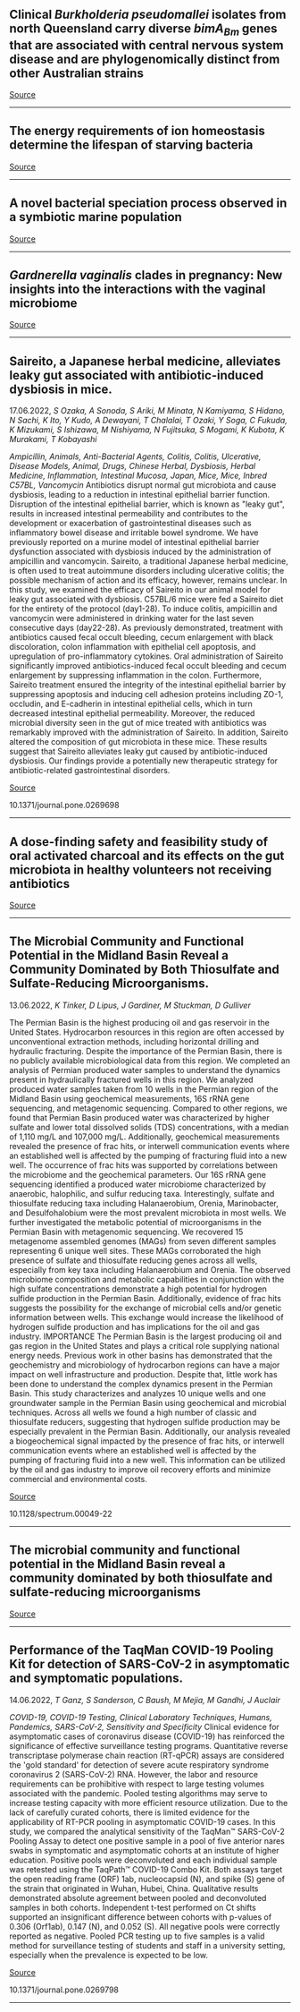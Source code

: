 ## Clinical <em>Burkholderia pseudomallei</em> isolates from north Queensland carry diverse <em>bimA<sub>Bm</sub></em> genes that are associated with central nervous system disease and are phylogenomically distinct from other Australian strains

[Source](https://journals.plos.org/plosntds/article/comments?id=10.1371/journal.pntd.0009482)

---

## The energy requirements of ion homeostasis determine the lifespan of starving bacteria 

[Source](https://www.biorxiv.org/content/10.1101/2021.11.22.469587v2.abstract?%3Fcollection=)

---

## A novel bacterial speciation process observed in a symbiotic marine population

[Source](https://www.biorxiv.org/content/10.1101/2022.06.15.496264v1.abstract?%3Fcollection=)

---

## <em>Gardnerella vaginalis</em> clades in pregnancy: New insights into the interactions with the vaginal microbiome

[Source](https://journals.plos.org/plosone/article?id=10.1371/journal.pone.0269590)

---

## Saireito, a Japanese herbal medicine, alleviates leaky gut associated with antibiotic-induced dysbiosis in mice.
 17.06.2022, _S Ozaka, A Sonoda, S Ariki, M Minata, N Kamiyama, S Hidano, N Sachi, K Ito, Y Kudo, A Dewayani, T Chalalai, T Ozaki, Y Soga, C Fukuda, K Mizukami, S Ishizawa, M Nishiyama, N Fujitsuka, S Mogami, K Kubota, K Murakami, T Kobayashi_


_Ampicillin, Animals, Anti-Bacterial Agents, Colitis, Colitis, Ulcerative, Disease Models, Animal, Drugs, Chinese Herbal, Dysbiosis, Herbal Medicine, Inflammation, Intestinal Mucosa, Japan, Mice, Mice, Inbred C57BL, Vancomycin_
Antibiotics disrupt normal gut microbiota and cause dysbiosis, leading to a reduction in intestinal epithelial barrier function. Disruption of the intestinal epithelial barrier, which is known as "leaky gut", results in increased intestinal permeability and contributes to the development or exacerbation of gastrointestinal diseases such as inflammatory bowel disease and irritable bowel syndrome. We have previously reported on a murine model of intestinal epithelial barrier dysfunction associated with dysbiosis induced by the administration of ampicillin and vancomycin. Saireito, a traditional Japanese herbal medicine, is often used to treat autoimmune disorders including ulcerative colitis; the possible mechanism of action and its efficacy, however, remains unclear. In this study, we examined the efficacy of Saireito in our animal model for leaky gut associated with dysbiosis. C57BL/6 mice were fed a Saireito diet for the entirety of the protocol (day1-28). To induce colitis, ampicillin and vancomycin were administered in drinking water for the last seven consecutive days (day22-28). As previously demonstrated, treatment with antibiotics caused fecal occult bleeding, cecum enlargement with black discoloration, colon inflammation with epithelial cell apoptosis, and upregulation of pro-inflammatory cytokines. Oral administration of Saireito significantly improved antibiotics-induced fecal occult bleeding and cecum enlargement by suppressing inflammation in the colon. Furthermore, Saireito treatment ensured the integrity of the intestinal epithelial barrier by suppressing apoptosis and inducing cell adhesion proteins including ZO-1, occludin, and E-cadherin in intestinal epithelial cells, which in turn decreased intestinal epithelial permeability. Moreover, the reduced microbial diversity seen in the gut of mice treated with antibiotics was remarkably improved with the administration of Saireito. In addition, Saireito altered the composition of gut microbiota in these mice. These results suggest that Saireito alleviates leaky gut caused by antibiotic-induced dysbiosis. Our findings provide a potentially new therapeutic strategy for antibiotic-related gastrointestinal disorders.

[Source](https://journals.plos.org/plosone/article?id=10.1371/journal.pone.0269698)

10.1371/journal.pone.0269698

---

## A dose-finding safety and feasibility study of oral activated charcoal and its effects on the gut microbiota in healthy volunteers not receiving antibiotics

[Source](https://journals.plos.org/plosone/article?id=10.1371/journal.pone.0269986)

---

## The Microbial Community and Functional Potential in the Midland Basin Reveal a Community Dominated by Both Thiosulfate and Sulfate-Reducing Microorganisms.
 13.06.2022, _K Tinker, D Lipus, J Gardiner, M Stuckman, D Gulliver_


The Permian Basin is the highest producing oil and gas reservoir in the United States. Hydrocarbon resources in this region are often accessed by unconventional extraction methods, including horizontal drilling and hydraulic fracturing. Despite the importance of the Permian Basin, there is no publicly available microbiological data from this region. We completed an analysis of Permian produced water samples to understand the dynamics present in hydraulically fractured wells in this region. We analyzed produced water samples taken from 10 wells in the Permian region of the Midland Basin using geochemical measurements, 16S rRNA gene sequencing, and metagenomic sequencing. Compared to other regions, we found that Permian Basin produced water was characterized by higher sulfate and lower total dissolved solids (TDS) concentrations, with a median of 1,110 mg/L and 107,000 mg/L. Additionally, geochemical measurements revealed the presence of frac hits, or interwell communication events where an established well is affected by the pumping of fracturing fluid into a new well. The occurrence of frac hits was supported by correlations between the microbiome and the geochemical parameters. Our 16S rRNA gene sequencing identified a produced water microbiome characterized by anaerobic, halophilic, and sulfur reducing taxa. Interestingly, sulfate and thiosulfate reducing taxa including Halanaerobium, Orenia, Marinobacter, and Desulfohalobium were the most prevalent microbiota in most wells. We further investigated the metabolic potential of microorganisms in the Permian Basin with metagenomic sequencing. We recovered 15 metagenome assembled genomes (MAGs) from seven different samples representing 6 unique well sites. These MAGs corroborated the high presence of sulfate and thiosulfate reducing genes across all wells, especially from key taxa including Halanaerobium and Orenia. The observed microbiome composition and metabolic capabilities in conjunction with the high sulfate concentrations demonstrate a high potential for hydrogen sulfide production in the Permian Basin. Additionally, evidence of frac hits suggests the possibility for the exchange of microbial cells and/or genetic information between wells. This exchange would increase the likelihood of hydrogen sulfide production and has implications for the oil and gas industry. IMPORTANCE The Permian Basin is the largest producing oil and gas region in the United States and plays a critical role supplying national energy needs. Previous work in other basins has demonstrated that the geochemistry and microbiology of hydrocarbon regions can have a major impact on well infrastructure and production. Despite that, little work has been done to understand the complex dynamics present in the Permian Basin. This study characterizes and analyzes 10 unique wells and one groundwater sample in the Permian Basin using geochemical and microbial techniques. Across all wells we found a high number of classic and thiosulfate reducers, suggesting that hydrogen sulfide production may be especially prevalent in the Permian Basin. Additionally, our analysis revealed a biogeochemical signal impacted by the presence of frac hits, or interwell communication events where an established well is affected by the pumping of fracturing fluid into a new well. This information can be utilized by the oil and gas industry to improve oil recovery efforts and minimize commercial and environmental costs.

[Source](https://journals.asm.org/doi/10.1128/spectrum.00049-22)

10.1128/spectrum.00049-22

---

## The microbial community and functional potential in the Midland Basin reveal a community dominated by both thiosulfate and sulfate-reducing microorganisms

[Source](https://journals.asm.org/doi/10.1128/spectrum.00049-22)

---

## Performance of the TaqMan COVID-19 Pooling Kit for detection of SARS-CoV-2 in asymptomatic and symptomatic populations.
 14.06.2022, _T Ganz, S Sanderson, C Baush, M Mejia, M Gandhi, J Auclair_


_COVID-19, COVID-19 Testing, Clinical Laboratory Techniques, Humans, Pandemics, SARS-CoV-2, Sensitivity and Specificity_
Clinical evidence for asymptomatic cases of coronavirus disease (COVID-19) has reinforced the significance of effective surveillance testing programs. Quantitative reverse transcriptase polymerase chain reaction (RT-qPCR) assays are considered the 'gold standard' for detection of severe acute respiratory syndrome coronavirus 2 (SARS-CoV-2) RNA. However, the labor and resource requirements can be prohibitive with respect to large testing volumes associated with the pandemic. Pooled testing algorithms may serve to increase testing capacity with more efficient resource utilization. Due to the lack of carefully curated cohorts, there is limited evidence for the applicability of RT-PCR pooling in asymptomatic COVID-19 cases. In this study, we compared the analytical sensitivity of the TaqMan™ SARS-CoV-2 Pooling Assay to detect one positive sample in a pool of five anterior nares swabs in symptomatic and asymptomatic cohorts at an institute of higher education. Positive pools were deconvoluted and each individual sample was retested using the TaqPath™ COVID-19 Combo Kit. Both assays target the open reading frame (ORF) 1ab, nucleocapsid (N), and spike (S) gene of the strain that originated in Wuhan, Hubei, China. Qualitative results demonstrated absolute agreement between pooled and deconvoluted samples in both cohorts. Independent t-test performed on Ct shifts supported an insignificant difference between cohorts with p-values of 0.306 (Orf1ab), 0.147 (N), and 0.052 (S). All negative pools were correctly reported as negative. Pooled PCR testing up to five samples is a valid method for surveillance testing of students and staff in a university setting, especially when the prevalence is expected to be low.

[Source](https://journals.plos.org/plosone/article?id=10.1371/journal.pone.0269798)

10.1371/journal.pone.0269798

---

